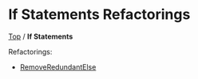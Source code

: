 <!--
GENERATED FILE - DO NOT EDIT
This file was generated by [MarkdownSnippets](https://github.com/SimonCropp/MarkdownSnippets).
Source File: /docs/IfStatements/mdsource/README.source.md
To change this file edit the source file and then execute ./run_markdown_templates.sh.
-->

# If Statements Refactorings

[Top](../) / **If Statements**

Refactorings:

* [RemoveRedundantElse](RemoveRedundantElse.md)
